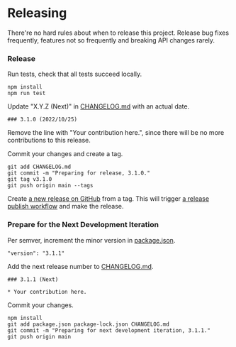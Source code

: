 # Releasing

There're no hard rules about when to release this project. Release bug fixes frequently, features not so frequently and breaking API changes rarely.

### Release

Run tests, check that all tests succeed locally.

```
npm install
npm run test
```

Update "X.Y.Z (Next)" in [CHANGELOG.md](CHANGELOG.md) with an actual date.

```
### 3.1.0 (2022/10/25)
```

Remove the line with "Your contribution here.", since there will be no more contributions to this release.

Commit your changes and create a tag.

```
git add CHANGELOG.md
git commit -m "Preparing for release, 3.1.0."
git tag v3.1.0
git push origin main --tags
```

Create [a new release on GitHub](https://github.com/dblock/create-a-github-issue/releases/new) from a tag.
This will trigger [a release publish workflow](.github/workflows/publish.yml) and make the release.

### Prepare for the Next Development Iteration

Per semver, increment the minor version in [package.json](package.json).

```
"version": "3.1.1"
```

Add the next release number to [CHANGELOG.md](CHANGELOG.md).

```
### 3.1.1 (Next)

* Your contribution here.
```

Commit your changes.

```
npm install
git add package.json package-lock.json CHANGELOG.md
git commit -m "Preparing for next development iteration, 3.1.1."
git push origin main
```
